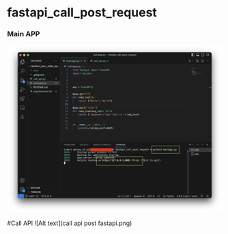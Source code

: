 # fastapi_call_post_request

### Main APP

<img src="./fastapi mainapp.png" alt="Alt text" title="Optional title">

#Call API
![Alt text](call api post fastapi.png)

